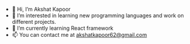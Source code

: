 - 👋 Hi, I’m Akshat Kapoor
- 👀 I’m interested in learning new programming languages and work on different projects.
- 🌱 I’m currently learning React framework
- 📫 You can contact me at akshatkapoor62@gmail.com

<!---
AkshatKapo/AkshatKapo is a ✨ special ✨ repository because its `README.md` (this file) appears on your GitHub profile.
You can click the Preview link to take a look at your changes.
--->
